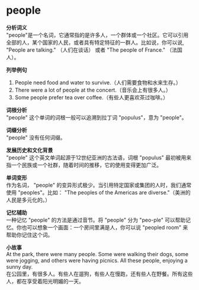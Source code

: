# people

**分析词义**  
"people"是一个名词，它通常指的是许多人，一个群体或一个社区。它可以引用全部的人，某个国家的人民，或者具有特定特征的一群人。比如说，你可以说, "People are talking." （人们在谈话） 或者 "The people of France." （法国人）。

  

**列举例句**

  

1.  People need food and water to survive.（人们需要食物和水来生存。）
2.  There were a lot of people at the concert.（音乐会上有很多人。）
3.  Some people prefer tea over coffee.（有些人更喜欢茶过咖啡。）

  

**词根分析**  
"people" 这个单词的词根一般可以追溯到拉丁词 "populus"，意为 "people"。

  

**词缀分析**  
"people" 没有任何词缀。

  

**发展历史和文化背景**  
"people" 这个英文单词起源于12世纪亚洲的古法语，词根 "populus" 最初被用来指一个民族或一个社群，随着时间的推移，它的使用变得更加广泛。

  

**单词变形**  
作为名词， "people" 的变异形式极少。当引用特定国家或集团的人时，我们通常使用 "peoples"。比如： "The peoples of the Americas are diverse."（美洲的人民是多元化的。）

  

**记忆辅助**  
一种记忆 "people" 的方法是通过音节。将 "people" 分为 "peo-ple" 可以帮助记忆。你也可以想象一个画面：一个房间里满是人，你可以说 "peopled room" 来帮助你记住这个词。

  

**小故事**  
At the park, there were many people. Some were walking their dogs, some were jogging, and others were having picnics. All these people, enjoying a sunny day.  
在公园里，有很多人。有些人在遛狗，有些人在慢跑，还有些人在野餐。所有这些人，都在享受着阳光明媚的一天。
